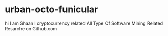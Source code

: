 # urban-octo-funicular
hi I am Shaan I cryptocurrency related All Type Of Software Mining Related Resarche on Github.com

